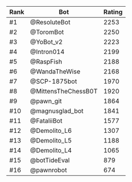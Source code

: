 Rank|Bot|Rating
---|---|---
#1|@ResoluteBot|2253
#2|@ToromBot|2250
#3|@YoBot_v2|2223
#4|@Intron014|2199
#5|@RaspFish|2188
#6|@WandaTheWise|2168
#7|@SCP-1875bot|1970
#8|@MittensTheChessB0T|1920
#9|@pawn_git|1864
#10|@magnusglad_bot|1841
#11|@FataliiBot|1577
#12|@Demolito_L6|1307
#13|@Demolito_L5|1188
#14|@Demolito_L4|1065
#15|@botTideEval|879
#16|@pawnrobot|674
